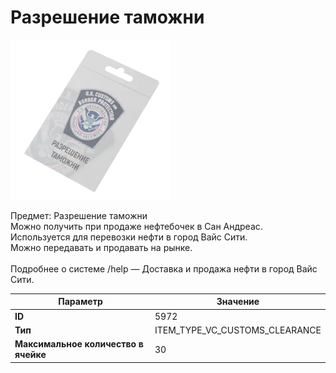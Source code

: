 # Разрешение таможни

![Item Image](../img/5972.webp?raw=true)

Предмет: Разрешение таможни<br>Можно получить при продаже нефтебочек в Сан Андреас.<br>Используется для перевозки нефти в город Вайс Сити.<br>Можно передавать и продавать на рынке.<br><br>Подробнее о системе /help — Доставка и продажа нефти в город Вайс Сити.


| Параметр | Значение |
|----------|----------|
| **ID** | 5972 |
| **Тип** | ITEM_TYPE_VC_CUSTOMS_CLEARANCE |
| **Максимальное количество в ячейке** | 30 |

